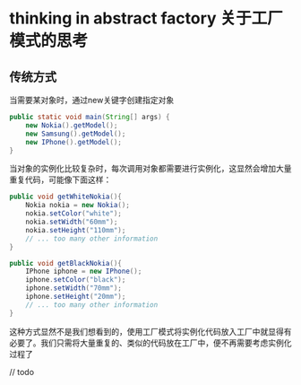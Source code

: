 # thinking in abstract factory 关于工厂模式的思考

## 传统方式

当需要某对象时，通过new关键字创建指定对象
```java
public static void main(String[] args) {
    new Nokia().getModel();
    new Samsung().getModel();
    new IPhone().getModel();
}
```
当对象的实例化比较复杂时，每次调用对象都需要进行实例化，这显然会增加大量重复代码，可能像下面这样：

```java
public void getWhiteNokia(){
    Nokia nokia = new Nokia();
    nokia.setColor("white");
    nokia.setWidth("60mm");
    nokia.setHeight("110mm");
    // ... too many other information 
}

public void getBlackNokia(){
    IPhone iphone = new IPhone();
    iphone.setColor("black");
    iphone.setWidth("70mm");
    iphone.setHeight("20mm");
    // ... too many other information 
}
```



这种方式显然不是我们想看到的，使用工厂模式将实例化代码放入工厂中就显得有必要了。我们只需将大量重复的、类似的代码放在工厂中，便不再需要考虑实例化过程了



// todo